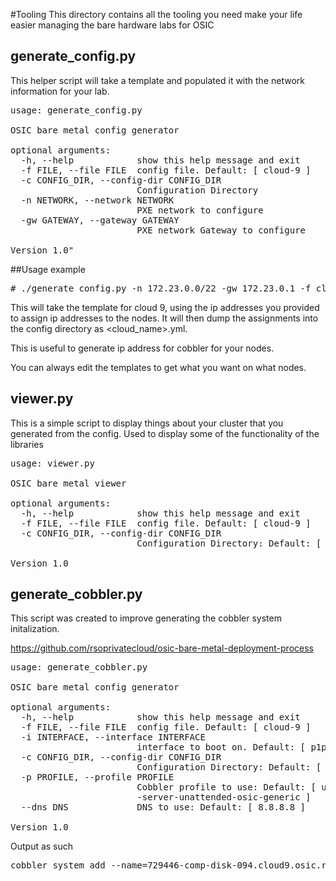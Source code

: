 #Tooling
This directory contains all the tooling you need make your life easier
managing the bare hardware labs for OSIC

## generate_config.py
This helper script will take a template and populated it with
the network information for your lab.

<pre>
usage: generate_config.py

OSIC bare metal config generator

optional arguments:
  -h, --help            show this help message and exit
  -f FILE, --file FILE  config file. Default: [ cloud-9 ]
  -c CONFIG_DIR, --config-dir CONFIG_DIR
                        Configuration Directory
  -n NETWORK, --network NETWORK
                        PXE network to configure
  -gw GATEWAY, --gateway GATEWAY
                        PXE network Gateway to configure

Version 1.0"
</pre>

##Usage example

<pre>
# ./generate_config.py -n 172.23.0.0/22 -gw 172.23.0.1 -f cloud-9
</pre>

This will take the template for cloud 9, using the ip addresses you provided
to assign ip addresses to the nodes. It will then dump the assignments into
the config directory as <cloud_name>.yml.

This is useful to generate ip address for cobbler for your nodes.

You can always edit the templates to get what you want on what nodes.


## viewer.py
This is a simple script to display things about your cluster that
you generated from the config. Used to display some of the functionality
of the libraries

<pre>
usage: viewer.py

OSIC bare metal viewer

optional arguments:
  -h, --help            show this help message and exit
  -f FILE, --file FILE  config file. Default: [ cloud-9 ]
  -c CONFIG_DIR, --config-dir CONFIG_DIR
                        Configuration Directory: Default: [ ../configs ]

Version 1.0
</pre>

## generate_cobbler.py
This script was created to improve generating the cobbler system
initalization.

https://github.com/rsoprivatecloud/osic-bare-metal-deployment-process

<pre>
usage: generate_cobbler.py

OSIC bare metal config generator

optional arguments:
  -h, --help            show this help message and exit
  -f FILE, --file FILE  config file. Default: [ cloud-9 ]
  -i INTERFACE, --interface INTERFACE
                        interface to boot on. Default: [ p1p1 ]
  -c CONFIG_DIR, --config-dir CONFIG_DIR
                        Configuration Directory: Default: [ ../configs ]
  -p PROFILE, --profile PROFILE
                        Cobbler profile to use: Default: [ ubuntu-14.04.3
                        -server-unattended-osic-generic ]
  --dns DNS             DNS to use: Default: [ 8.8.8.8 ]

Version 1.0
</pre>

Output as such
<pre>
cobbler system add --name=729446-comp-disk-094.cloud9.osic.rackspace.com --mac=68-05-CA-32-DF-D8 --profile=ubuntu-14.04.3-server-unattended-osic-generic --hostname=729446-comp-disk-094.cloud9.osic.rackspace.com --interface=p1p1 --ip-address=172.23.0.86 --subnet=255.255.252.0 --gateway=172.23.0.1 --name-servers=8.8.8.8 --kopts="interface=p1p1"
</pre>
